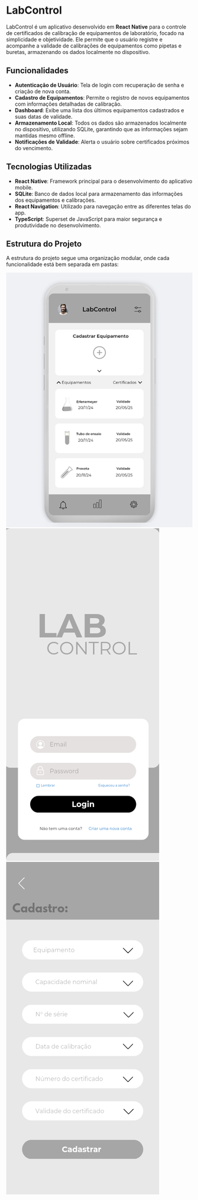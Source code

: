 # LabControl

LabControl é um aplicativo desenvolvido em **React Native** para o controle de certificados de calibração de equipamentos de laboratório, focado na simplicidade e objetividade. Ele permite que o usuário registre e acompanhe a validade de calibrações de equipamentos como pipetas e buretas, armazenando os dados localmente no dispositivo.

## Funcionalidades

- **Autenticação de Usuário**: Tela de login com recuperação de senha e criação de nova conta.
- **Cadastro de Equipamentos**: Permite o registro de novos equipamentos com informações detalhadas de calibração.
- **Dashboard**: Exibe uma lista dos últimos equipamentos cadastrados e suas datas de validade.
- **Armazenamento Local**: Todos os dados são armazenados localmente no dispositivo, utilizando SQLite, garantindo que as informações sejam mantidas mesmo offline.
- **Notificações de Validade**: Alerta o usuário sobre certificados próximos do vencimento.

## Tecnologias Utilizadas

- **React Native**: Framework principal para o desenvolvimento do aplicativo mobile.
- **SQLite**: Banco de dados local para armazenamento das informações dos equipamentos e calibrações.
- **React Navigation**: Utilizado para navegação entre as diferentes telas do app.
- **TypeScript**: Superset de JavaScript para maior segurança e produtividade no desenvolvimento.

## Estrutura do Projeto

A estrutura do projeto segue uma organização modular, onde cada funcionalidade está bem separada em pastas:



![Tela de Dashboard](assets\images\telaDashboard.jpg)
![Tela de Login](assets\images\telaLogin.png)
![Tela de Cadastro de Equipamentos](assets\images\telaCadastro.png)
